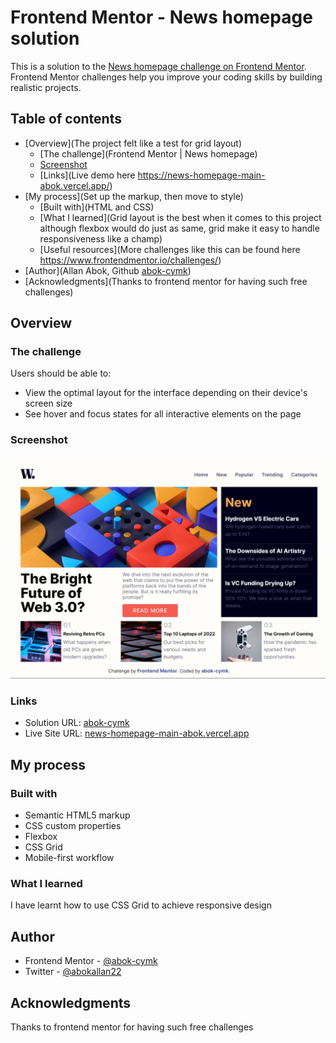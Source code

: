 # Frontend Mentor - News homepage solution

This is a solution to the [News homepage challenge on Frontend Mentor](https://www.frontendmentor.io/challenges/news-homepage-H6SWTa1MFl). Frontend Mentor challenges help you improve your coding skills by building realistic projects. 

## Table of contents

- [Overview](The project felt like a test for grid layout)
  - [The challenge](Frontend Mentor | News homepage)
  - [Screenshot](/assets/images/news-homepage.png)
  - [Links](Live demo here https://news-homepage-main-abok.vercel.app/)
- [My process](Set up the markup, then move to style)
  - [Built with](HTML and CSS)
  - [What I learned](Grid layout is the best when it comes to this project although flexbox would do just as same, grid make it easy to handle responsiveness like a champ)
  - [Useful resources](More challenges like this can be found here https://www.frontendmentor.io/challenges/)
- [Author](Allan Abok, Github <a href="https://github.com/abok-cymk">abok-cymk</a>)
- [Acknowledgments](Thanks to frontend mentor for having such free challenges)


## Overview

### The challenge

Users should be able to:

- View the optimal layout for the interface depending on their device's screen size
- See hover and focus states for all interactive elements on the page

### Screenshot

![](/assets/images/news-homepage.png)

### Links

- Solution URL: [abok-cymk](https://github.com/abok-cymk)
- Live Site URL: [news-homepage-main-abok.vercel.app](https://news-homepage-main-abok.vercel.app/)

## My process

### Built with

- Semantic HTML5 markup
- CSS custom properties
- Flexbox
- CSS Grid
- Mobile-first workflow

### What I learned

I have learnt how to use CSS Grid to achieve responsive design

## Author

- Frontend Mentor - [@abok-cymk](https://www.frontendmentor.io/profile/abok-cymk)
- Twitter - [@abokallan22](https://www.twitter.com/@abokallan22)


## Acknowledgments

Thanks to frontend mentor for having such free challenges
